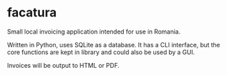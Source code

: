 # facatura

Small local invoicing application intended for use in Romania.

Written in Python, uses SQLite as a database. It has a CLI interface, but the core functions are kept in library and could also be used by a GUI.

Invoices will be output to HTML or PDF.
